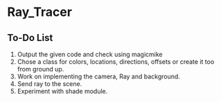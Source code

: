 # Ray_Tracer

## To-Do List
1. Output the given code and check using magicmike 
2. Chose a class for colors, locations, directions, offsets or create it too from ground up.
3. Work on implementing the camera, Ray and background.
4. Send ray to the scene.
5. Experiment with shade module.

